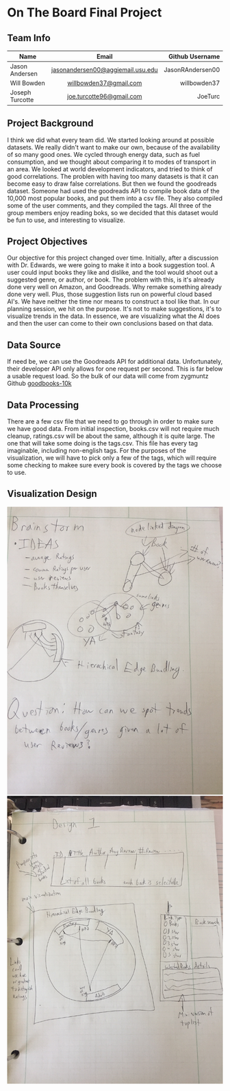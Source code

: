 # On The Board Final Project
## Team Info  

|  Name           |             Email                  | Github Username   |
|---|:---:|---:|
| Jason Andersen  | jasonandersen00@aggiemail.usu.edu  | JasonRAndersen00  |
| Will Bowden     | willbowden37@gmail.com             | willbowden37      |
| Joseph Turcotte | joe.turcotte96@gmail.com           | JoeTurc           |

## Project Background
I think we did what every team did.  We started looking around at possible datasets. We really didn't want to make our own, because of the availability of so many good ones. We cycled through energy data, such as fuel consumption, and we thought about comparing it to modes of transport in an area. We looked at world development indicators, and tried to think of good correlations.  The problen with having too many datasets is that it can become easy to draw false correlations.  But then we found the goodreads dataset.  Someone had used the goodreads API to compile book data of the 10,000 most popular books, and put them into a csv file.  They also compiled some of the user comments, and they compiled the tags.  All three of the group members enjoy reading boks, so we decided that this dataset would be fun to use, and interesting to visualize.

## Project Objectives
Our objective for this project changed over time. Initially, after a discussion with Dr. Edwards, we were going to make it into a book suggestion tool. A user could input books they like and dislike, and the tool would shoot out a suggested genre, or author, or book. The problem with this, is it's already done very well on Amazon, and Goodreads. Why remake something already done very well. Plus, those suggestion lists run on powerful cloud based AI's. We have neither the time nor means to construct a tool like that. In our planning session, we hit on the purpose. It's not to make suggestions, it's to visualize trends in the data. In essence, we are visualizing what the AI does and then the user can come to their own conclusions based on that data.

## Data Source
If need be, we can use the Goodreads API for additional data. Unfortunately, their developer API only allows for one request per second. This is far below a usable request load. So the bulk of our data will come from zygmuntz Github <a href="https://github.com/zygmuntz/goodbooks-10k">goodbooks-10k</a>

## Data Processing
There are a few csv file that we need to go through in order to make sure we have good data.  From initial inspection, books.csv will not require much cleanup, ratings.csv will be about the same, although it is quite large.  The one that will take some doing is the tags.csv.  This file has every tag  imaginable, including non-english tags.  For the purposes of the visualization, we will have to pick only a few of the tags, which will require some checking to makee sure every book is covered by the tags we choose to use.

## Visualization Design

![Brainstorm](/images/Brainstorm.JPG)
![Design 1](/images/Design1.JPG)

